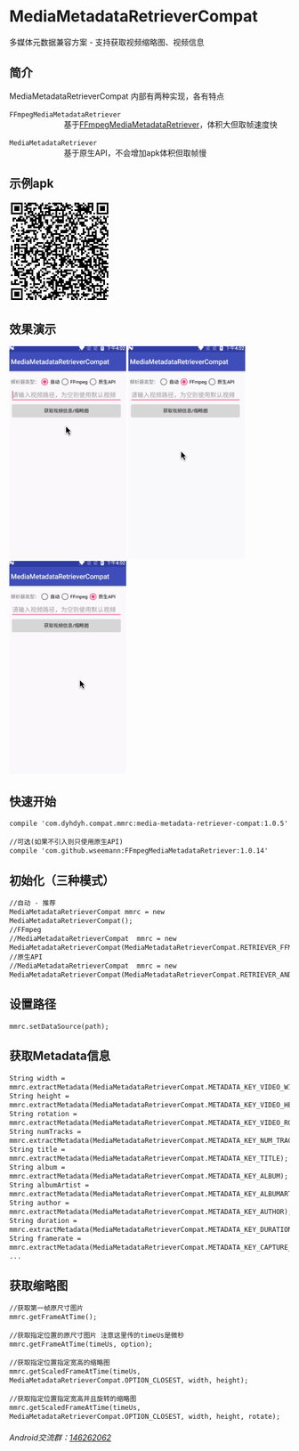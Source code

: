 # MediaMetadataRetrieverCompat
多媒体元数据兼容方案 - 支持获取视频缩略图、视频信息  

## __简介__
MediaMetadataRetrieverCompat 内部有两种实现，各有特点  

`FFmpegMediaMetadataRetriever`  
&emsp;&emsp;&emsp;&emsp;&emsp;&emsp;&emsp;基于[FFmpegMediaMetadataRetriever](https://github.com/wseemann/FFmpegMediaMetadataRetriever)，体积大但取帧速度快  

`MediaMetadataRetriever`   
&emsp;&emsp;&emsp;&emsp;&emsp;&emsp;&emsp;基于原生API，不会增加apk体积但取帧慢


## __示例apk__
![](screenshot/example-download.png)

## __效果演示__
![](screenshot/screenshot_auto.gif)
![](screenshot/screenshot_ffmpeg.gif)
![](screenshot/screenshot_android.gif)

## __快速开始__
```
compile 'com.dyhdyh.compat.mmrc:media-metadata-retriever-compat:1.0.5'

//可选(如果不引入则只使用原生API)
compile 'com.github.wseemann:FFmpegMediaMetadataRetriever:1.0.14'
```

## __初始化（三种模式）__
```
//自动 - 推荐  
MediaMetadataRetrieverCompat mmrc = new MediaMetadataRetrieverCompat();  
//FFmpeg  
//MediaMetadataRetrieverCompat  mmrc = new MediaMetadataRetrieverCompat(MediaMetadataRetrieverCompat.RETRIEVER_FFMPEG);  
//原生API  
//MediaMetadataRetrieverCompat  mmrc = new MediaMetadataRetrieverCompat(MediaMetadataRetrieverCompat.RETRIEVER_ANDROID);
```
## __设置路径__
```
mmrc.setDataSource(path);
```

## __获取Metadata信息__
```
String width = mmrc.extractMetadata(MediaMetadataRetrieverCompat.METADATA_KEY_VIDEO_WIDTH);
String height = mmrc.extractMetadata(MediaMetadataRetrieverCompat.METADATA_KEY_VIDEO_HEIGHT);
String rotation = mmrc.extractMetadata(MediaMetadataRetrieverCompat.METADATA_KEY_VIDEO_ROTATION);
String numTracks = mmrc.extractMetadata(MediaMetadataRetrieverCompat.METADATA_KEY_NUM_TRACKS);
String title = mmrc.extractMetadata(MediaMetadataRetrieverCompat.METADATA_KEY_TITLE);
String album = mmrc.extractMetadata(MediaMetadataRetrieverCompat.METADATA_KEY_ALBUM);
String albumArtist = mmrc.extractMetadata(MediaMetadataRetrieverCompat.METADATA_KEY_ALBUMARTIST);
String author = mmrc.extractMetadata(MediaMetadataRetrieverCompat.METADATA_KEY_AUTHOR);
String duration = mmrc.extractMetadata(MediaMetadataRetrieverCompat.METADATA_KEY_DURATION);
String framerate = mmrc.extractMetadata(MediaMetadataRetrieverCompat.METADATA_KEY_CAPTURE_FRAMERATE);
...
```

## __获取缩略图__
```
//获取第一帧原尺寸图片
mmrc.getFrameAtTime();

//获取指定位置的原尺寸图片 注意这里传的timeUs是微秒
mmrc.getFrameAtTime(timeUs, option);

//获取指定位置指定宽高的缩略图
mmrc.getScaledFrameAtTime(timeUs, MediaMetadataRetrieverCompat.OPTION_CLOSEST, width, height);

//获取指定位置指定宽高并且旋转的缩略图
mmrc.getScaledFrameAtTime(timeUs, MediaMetadataRetrieverCompat.OPTION_CLOSEST, width, height, rotate);
```


###### Android交流群：[146262062](https://jq.qq.com/?_wv=1027&k=47XqOHO)
